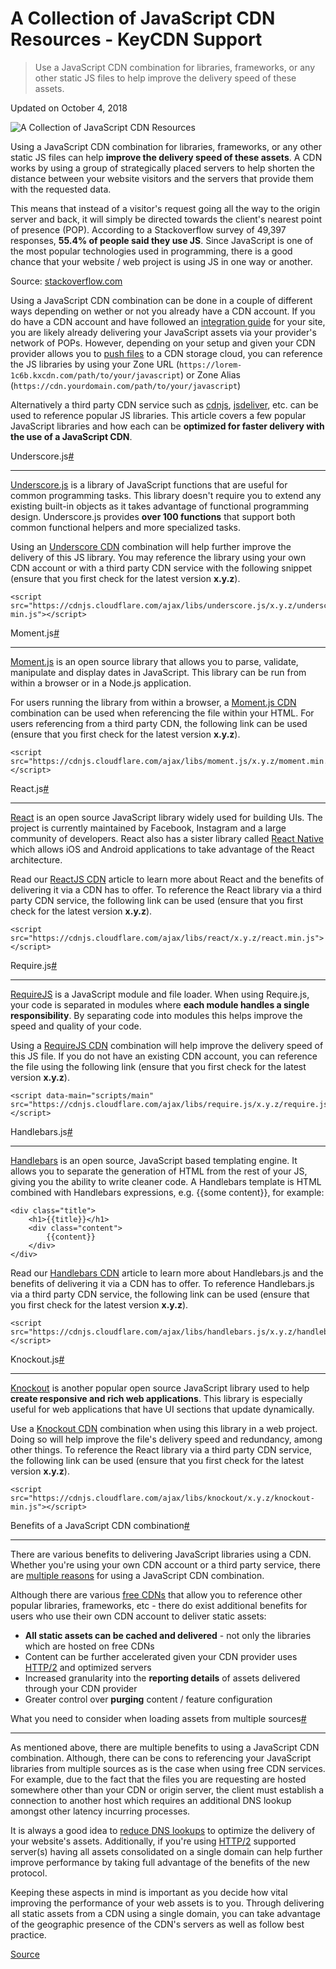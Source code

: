 # A Collection of JavaScript CDN Resources - KeyCDN Support

> Use a JavaScript CDN combination for libraries, frameworks, or any other static JS files to help improve the delivery speed of these assets.

Updated on October 4, 2018

![A Collection of JavaScript CDN Resources](chrome-extension://cjedbglnccaioiolemnfhjncicchinao/img/support/javascript-cdn.png)

Using a JavaScript CDN combination for libraries, frameworks, or any other static JS files can help **improve the delivery speed of these assets**. A CDN works by using a group of strategically placed servers to help shorten the distance between your website visitors and the servers that provide them with the requested data.

This means that instead of a visitor's request going all the way to the origin server and back, it will simply be directed towards the client's nearest point of presence (POP). According to a Stackoverflow survey of 49,397 responses, **55.4% of people said they use JS**. Since JavaScript is one of the most popular technologies used in programming, there is a good chance that your website / web project is using JS in one way or another.

Source: [stackoverflow.com](http://stackoverflow.com/research/developer-survey-2016)

Using a JavaScript CDN combination can be done in a couple of different ways depending on wether or not you already have a CDN account. If you do have a CDN account and have followed an [integration guide](chrome-extension://cjedbglnccaioiolemnfhjncicchinao/support/integrations) for your site, you are likely already delivering your JavaScript assets via your provider's network of POPs. However, depending on your setup and given your CDN provider allows you to [push files](chrome-extension://cjedbglnccaioiolemnfhjncicchinao/support/upload-data-to-a-push-zone) to a CDN storage cloud, you can reference the JS libraries by using your Zone URL (`https://lorem-1c6b.kxcdn.com/path/to/your/javascript`) or Zone Alias (`https://cdn.yourdomain.com/path/to/your/javascript`)

Alternatively a third party CDN service such as [cdnjs](https://cdnjs.com/), [jsdeliver](https://www.jsdelivr.com/), etc. can be used to reference popular JS libraries. This article covers a few popular JavaScript libraries and how each can be **optimized for faster delivery with the use of a JavaScript CDN**.

Underscore.js[#](#underscore-js)


------------------------------------

[Underscore.js](http://underscorejs.org/) is a library of JavaScript functions that are useful for common programming tasks. This library doesn't require you to extend any existing built-in objects as it takes advantage of functional programming design. Underscore.js provides **over 100 functions** that support both common functional helpers and more specialized tasks.

Using an [Underscore CDN](chrome-extension://cjedbglnccaioiolemnfhjncicchinao/support/underscore-cdn) combination will help further improve the delivery of this JS library. You may reference the library using your own CDN account or with a third party CDN service with the following snippet (ensure that you first check for the latest version **x.y.z**).

    <script src="https://cdnjs.cloudflare.com/ajax/libs/underscore.js/x.y.z/underscore-min.js"></script>

Moment.js[#](#moment-js)


----------------------------

[Moment.js](http://momentjs.com/) is an open source library that allows you to parse, validate, manipulate and display dates in JavaScript. This library can be run from within a browser or in a Node.js application.

For users running the library from within a browser, a [Moment.js CDN](chrome-extension://cjedbglnccaioiolemnfhjncicchinao/support/moment-js-cdn) combination can be used when referencing the file within your HTML. For users referencing from a third party CDN, the following link can be used (ensure that you first check for the latest version **x.y.z**).

    <script src="https://cdnjs.cloudflare.com/ajax/libs/moment.js/x.y.z/moment.min.js"></script>

React.js[#](#react-js)


--------------------------

[React](https://facebook.github.io/react/) is an open source JavaScript library widely used for building UIs. The project is currently maintained by Facebook, Instagram and a large community of developers. React also has a sister library called [React Native](https://facebook.github.io/react-native/) which allows iOS and Android applications to take advantage of the React architecture.

Read our [ReactJS CDN](chrome-extension://cjedbglnccaioiolemnfhjncicchinao/support/react-cdn) article to learn more about React and the benefits of delivering it via a CDN has to offer. To reference the React library via a third party CDN service, the following link can be used (ensure that you first check for the latest version **x.y.z**).

    <script src="https://cdnjs.cloudflare.com/ajax/libs/react/x.y.z/react.min.js"></script>

Require.js[#](#require-js)


------------------------------

[RequireJS](http://requirejs.org/) is a JavaScript module and file loader. When using Require.js, your code is separated in modules where **each module handles a single responsibility**. By separating code into modules this helps improve the speed and quality of your code.

Using a [RequireJS CDN](chrome-extension://cjedbglnccaioiolemnfhjncicchinao/support/requirejs-cdn) combination will help improve the delivery speed of this JS file. If you do not have an existing CDN account, you can reference the file using the following link (ensure that you first check for the latest version **x.y.z**).

    <script data-main="scripts/main" src="https://cdnjs.cloudflare.com/ajax/libs/require.js/x.y.z/require.js"></script>

Handlebars.js[#](#handlebars-js)


------------------------------------

[Handlebars](http://handlebarsjs.com/) is an open source, JavaScript based templating engine. It allows you to separate the generation of HTML from the rest of your JS, giving you the ability to write cleaner code. A Handlebars template is HTML combined with Handlebars expressions, e.g. {{some content}}, for example:

    <div class="title">
        <h1>{{title}}</h1>
        <div class="content">
            {{content}}
        </div>
    </div>

Read our [Handlebars CDN](chrome-extension://cjedbglnccaioiolemnfhjncicchinao/support/using-handlebars-cdn-combination) article to learn more about Handlebars.js and the benefits of delivering it via a CDN has to offer. To reference Handlebars.js via a third party CDN service, the following link can be used (ensure that you first check for the latest version **x.y.z**).

    <script src="https://cdnjs.cloudflare.com/ajax/libs/handlebars.js/x.y.z/handlebars.min.js"></script>

Knockout.js[#](#knockout-js)


--------------------------------

[Knockout](http://knockoutjs.com/) is another popular open source JavaScript library used to help **create responsive and rich web applications**. This library is especially useful for web applications that have UI sections that update dynamically.

Use a [Knockout CDN](chrome-extension://cjedbglnccaioiolemnfhjncicchinao/support/knockout-cdn) combination when using this library in a web project. Doing so will help improve the file's delivery speed and redundancy, among other things. To reference the React library via a third party CDN service, the following link can be used (ensure that you first check for the latest version **x.y.z**).

    <script src="https://cdnjs.cloudflare.com/ajax/libs/knockout/x.y.z/knockout-min.js"></script>

Benefits of a JavaScript CDN combination[#](#benefits-of-a-javascript-cdn-combination)


------------------------------------------------------------------------------------------

There are various benefits to delivering JavaScript libraries using a CDN. Whether you're using your own CDN account or a third party service, there are [multiple reasons](chrome-extension://cjedbglnccaioiolemnfhjncicchinao/support/7-reasons-you-should-use-a-content-distribution-network) for using a JavaScript CDN combination.

Although there are various [free CDNs](chrome-extension://cjedbglnccaioiolemnfhjncicchinao/blog/free-cdns) that allow you to reference other popular libraries, frameworks, etc - there do exist additional benefits for users who use their own CDN account to deliver static assets:

*   **All static assets can be cached and delivered** - not only the libraries which are hosted on free CDNs
*   Content can be further accelerated given your CDN provider uses [HTTP/2](chrome-extension://cjedbglnccaioiolemnfhjncicchinao/support/http2) and optimized servers
*   Increased granularity into the **reporting details** of assets delivered through your CDN provider
*   Greater control over **purging** content / feature configuration

What you need to consider when loading assets from multiple sources[#](#what-you-need-to-consider-when-loading-assets-from-multiple-sources)


------------------------------------------------------------------------------------------------------------------------------------------------

As mentioned above, there are multiple benefits to using a JavaScript CDN combination. Although, there can be cons to referencing your JavaScript libraries from multiple sources as is the case when using free CDN services. For example, due to the fact that the files you are requesting are hosted somewhere other than your CDN or origin server, the client must establish a connection to another host which requires an additional DNS lookup amongst other latency incurring processes.

It is always a good idea to [reduce DNS lookups](chrome-extension://cjedbglnccaioiolemnfhjncicchinao/support/reduce-dns-lookups) to optimize the delivery of your website's assets. Additionally, if you're using [HTTP/2](chrome-extension://cjedbglnccaioiolemnfhjncicchinao/support/http2) supported server(s) having all assets consolidated on a single domain can help further improve performance by taking full advantage of the benefits of the new protocol.

Keeping these aspects in mind is important as you decide how vital improving the performance of your web assets is to you. Through delivering all static assets from a CDN using a single domain, you can take advantage of the geographic presence of the CDN's servers as well as follow best practice.


[Source](https://www.keycdn.com/support/javascript-cdn-resources)